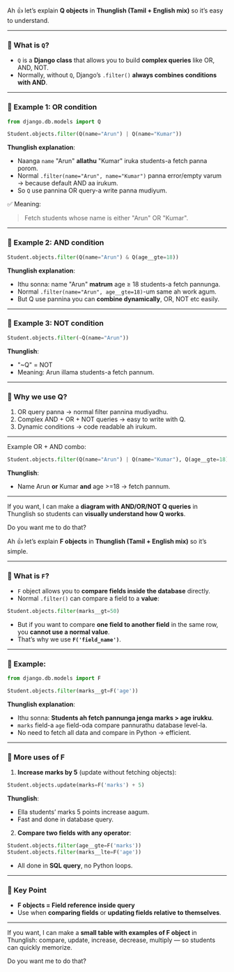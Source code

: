 Ah 👍 let’s explain **Q objects** in **Thunglish (Tamil + English mix)** so it’s easy to understand.

---

### 🔹 What is `Q`?

* `Q` is a **Django class** that allows you to build **complex queries** like OR, AND, NOT.
* Normally, without `Q`, Django’s `.filter()` **always combines conditions with AND**.

---

### 🔹 Example 1: OR condition

```python
from django.db.models import Q

Student.objects.filter(Q(name="Arun") | Q(name="Kumar"))
```

**Thunglish explanation**:

* Naanga `name` "Arun" **allathu** "Kumar" iruka students-a fetch panna porom.
* Normal `.filter(name="Arun", name="Kumar")` panna error/empty varum → because default AND aa irukum.
* So `Q` use pannina OR query-a write panna mudiyum.

✅ Meaning:

> Fetch students whose name is either "Arun" OR "Kumar".

---

### 🔹 Example 2: AND condition

```python
Student.objects.filter(Q(name="Arun") & Q(age__gte=18))
```

**Thunglish explanation**:

* Ithu sonna: name "Arun" **matrum** age ≥ 18 students-a fetch pannunga.
* Normal `.filter(name="Arun", age__gte=18)`-um same ah work agum.
* But Q use pannina you can **combine dynamically**, OR, NOT etc easily.

---

### 🔹 Example 3: NOT condition

```python
Student.objects.filter(~Q(name="Arun"))
```

**Thunglish**:

* "\~Q" = NOT
* Meaning: Arun illama students-a fetch pannum.

---

### 🔹 Why we **use Q**?

1. OR query panna → normal filter pannina mudiyadhu.
2. Complex AND + OR + NOT queries → easy to write with Q.
3. Dynamic conditions → code readable ah irukum.

---

Example OR + AND combo:

```python
Student.objects.filter(Q(name="Arun") | Q(name="Kumar"), Q(age__gte=18))
```

**Thunglish**:

* Name Arun **or** Kumar **and** age >=18 → fetch pannum.

---

If you want, I can make a **diagram with AND/OR/NOT Q queries** in Thunglish so students can **visually understand how Q works**.

Do you want me to do that?









Ah 👍 let’s explain **F objects** in **Thunglish (Tamil + English mix)** so it’s simple.

---

### 🔹 What is `F`?

* `F` object allows you to **compare fields inside the database** directly.
* Normal `.filter()` can compare a field to a **value**:

```python
Student.objects.filter(marks__gt=50)
```

* But if you want to compare **one field to another field** in the same row, you **cannot use a normal value**.
* That’s why we use **`F('field_name')`**.

---

### 🔹 Example:

```python
from django.db.models import F

Student.objects.filter(marks__gt=F('age'))
```

**Thunglish explanation**:

* Ithu sonna: **Students ah fetch pannunga jenga marks > age irukku**.
* `marks` field-a `age` field-oda compare pannurathu database level-la.
* No need to fetch all data and compare in Python → efficient.

---

### 🔹 More uses of F

1. **Increase marks by 5** (update without fetching objects):

```python
Student.objects.update(marks=F('marks') + 5)
```

**Thunglish**:

* Ella students’ marks 5 points increase aagum.
* Fast and done in database query.

2. **Compare two fields with any operator**:

```python
Student.objects.filter(age__gte=F('marks'))
Student.objects.filter(marks__lte=F('age'))
```

* All done in **SQL query**, no Python loops.

---

### 🔹 Key Point

* **F objects = Field reference inside query**
* Use when **comparing fields** or **updating fields relative to themselves**.

---

If you want, I can make a **small table with examples of F object** in Thunglish: compare, update, increase, decrease, multiply — so students can quickly memorize.

Do you want me to do that?
